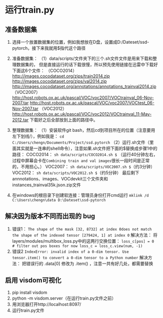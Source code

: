 # 运行train.py
## 准备数据集
1. 选择一个放置数据集的位置，例如我想放在D盘，设置成D:/Dateset/ssd-pytorch，接下来我就用$指代这个路径

2. 准备数据集：
（1）data/scripts/文件夹下的三个.sh文件文件是用来下载和整理数据集的，
但是直接运行的话下载很慢，所以预先使用链接在迅雷中下载好下面这6个文件：
（COCO2014）
http://images.cocodataset.org/zips/train2014.zip
http://images.cocodataset.org/zips/val2014.zip
http://images.cocodataset.org/annotations/annotations_trainval2014.zip
（VOC2007）
http://host.robots.ox.ac.uk/pascal/VOC/voc2007/VOCtrainval_06-Nov-2007.tar
http://host.robots.ox.ac.uk/pascal/VOC/voc2007/VOCtest_06-Nov-2007.tar
（VOC2012）
http://host.robots.ox.ac.uk/pascal/VOC/voc2012/VOCtrainval_11-May-2012.tar
下载好之后全部放到上面的路径中。
3. 整理数据集：
（1）安装软件git bash，然后cd到项目所在的位置（注意要用左下划线/），例如我是：
`cd C:/Users/chengn/Documents/Project/ssd.pytorch`
（2）运行.sh文件（里面其实就是一连串的shell命令），注意如果.sh文件把下面的$替换成步骤1中的路径：
COCO2014：
`sh data/scripts/COCO2014.sh $`
（运行40分钟左右，过程中屏幕会卡在`Combining train and val images`很长一段时间是正常的，不用担心。）
VOC2007：
`sh data/scripts/VOC2007.sh $`（约3分钟）
VOC2012：
`sh data/scripts/VOC2012.sh $`（约5分钟）
最后剩下annnotations、images、VOCdevkit三个文件夹和instances_trainval35k.json.zip文件
4. 在windows的根目录下创建软连接：管理员身份打开cmd运行
`mklink /d C:\Users\chengn\data D:\Dateset\ssd-pytorch`
## 解决因为版本不同而出现的 bug
1. 错误1：
`The shape of the mask [32, 8732] at index 0does not match the shape of the indexed tensor [279424, 1] at index 0`
解决方法：
将layers/modules/multibox_loss.py中的这两行交换位置：
`loss_c[pos] = 0  # filter out pos boxes for now
loss_c = loss_c.view(num, -1)`
2. 错误2
`IndexError: invalid index of a 0-dim tensor. Use tensor.item() to convert a 0-dim tensor to a Python number`
解决方法：
把错误行的 .data[0] 修改为 .item() ，注意一共有好几处，都需要替换
## 启用 visdom可视化
1. pip install visdom
2. python -m visdom.server（在运行train.py文件之前）
3. 用浏览器打开http://localhost:8097/
4. 运行train.py文件